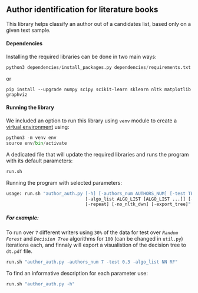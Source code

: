 ## __Author identification for literature books__

This library helps classify an author out of a candidates list, based only on a given text sample.
#### Dependencies
Installing the required libraries can be done in two main ways:
```python
python3 dependencies/install_packages.py dependencies/requirements.txt
```
or
```
pip install --upgrade numpy scipy scikit-learn sklearn nltk matplotlib graphviz
```

#### Running the library
We included an option to run this library using `venv` module to create a [virtual environment](https://docs.python.org/3/tutorial/venv.html) using:
```python
python3 -m venv env
source env/bin/activate
```
A dedicated file that will update the required libraries and runs the program with its default parameters:
```python
run.sh
```
Running the program with selected parameters:
```python
usage: run.sh "author_auth.py [-h] [-authors_num AUTHORS_NUM] [-test TEST]
                              [-algo_list ALGO_LIST [ALGO_LIST ...]] [-split_by_book]
                              [-repeat] [-no_nltk_dwn] [-export_tree]"
```
##### For example:
To run over `7` different writers using `30%` of the data for test over *`Random Forest`* and *`Decision Tree`* algorithms for `100` (can be changed in `util.py`) iterations each, and finnaly will export a visualistion of the decision tree to `dt.pdf` file.
```python
run.sh "author_auth.py -authors_num 7 -test 0.3 -algo_list NN RF"
```
To find an informative description for each parameter use:
```python
run.sh "author_auth.py -h"
```
